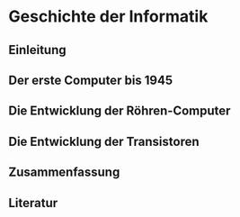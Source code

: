 # Geschichte der Informatik 

## Einleitung

## Der erste Computer bis 1945

## Die Entwicklung der Röhren-Computer

## Die Entwicklung der Transistoren 

## Zusammenfassung

## Literatur

